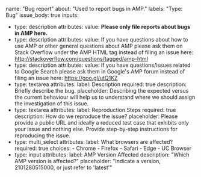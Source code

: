 name: "Bug report"
about: "Used to report bugs in AMP."
labels: "Type: Bug"
issue_body: true
inputs:
- type: description
  attributes:
    value: **Please only file reports about bugs in AMP here.**
- type: description
  attributes:
    value: If you have questions about how to use AMP or other general questions about AMP please ask them on Stack Overflow under the AMP HTML tag instead of filing an issue here: http://stackoverflow.com/questions/tagged/amp-html
- type: description
  attributes:
    value: If you have questions/issues related to Google Search please ask them in Google's AMP forum instead of filing an issue here: https://goo.gl/utQ1KZ
- type: textarea
  attributes:
    label: Description
    required: true
    description: Briefly describe the bug.
    placeholder: Describing the expected versus the current behaviour will help us to understand where we should assign the investigation of this issue.
- type: textarea
  attributes:
    label: Reproduction Steps
    required: true
    description: How do we reproduce the issue?
    placeholder: Please provide a public URL and ideally a reduced test case that exhibits only your issue and nothing else. Provide step-by-step instructions for reproducing the issue.
- type: multi_select
  attributes:
    label: What browsers are affected?
    required: true
    choices:
      - Chrome
      - Firefox
      - Safari
      - Edge
      - UC Browser
- type: input
  attributes:
    label: AMP Version Affected
    description: "Which AMP version is affected?"
    placeholder: "Indicate a version, 2101280515000, or just refer to 'latest'"
